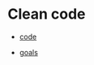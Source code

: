 # Clean code

- [code](https://github.com/cosminbucur/sda-clean-code.git)

- [goals](docs/GOALS.md)
